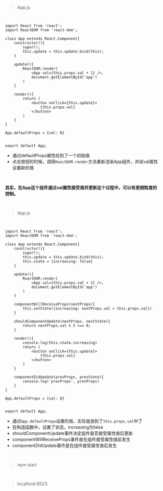 <br>

> App.js

<br>

	import React from 'react';
	import ReactDOM from 'react-dom';
	
	class App extends React.Component{
	    constructor(){
	        super();
	        this.update = this.update.bind(this);
	    }
	    
	    update(){
	        ReactDOM.render(
	            <App val={this.props.val + 1} />,
	            document.getElementById('app')
	        )
	    }
	    
	    render(){
	        return (
	            <button onClick={this.update}>
	                {this.props.val}
	            </button>
	        )
	    }
	}
	
	App.defaultProps = {val: 0}
	
	
	export default App;

- 通过defaultProps属性给到了一个初始值
- 点击按钮的时候，调用`ReactDOM.render`方法重新渲染App组件，并给val属性设置新的值

<br>

**其实，在App这个组件通过val属性接受值并更新这个过程中，可以有更细粒度的控制。**

<br>

> App.js

<br>

	import React from 'react';
	import ReactDOM from 'react-dom';
	
	class App extends React.Component{
	    constructor(){
	        super();
	        this.update = this.update.bind(this);
	        this.state = {increasing: false}
	    }
	    
	    update(){
	        ReactDOM.render(
	            <App val={this.props.val + 1} />,
	            document.getElementById('app')
	        )
	    }
	    
	    componentWillReceiveProps(nextProps){
	        this.setState({increasing: nextProps.val > this.props.val})
	    }
	    
	    shouldComponentUpdate(nextProps, nextState){
	        return nextProps.val % 5 === 0;
	    }
	    
	    render(){
	        console.log(this.state.increasing)
	        return (
	            <button onClick={this.update}>
	                {this.props.val}
	            </button>
	        )
	    }
	    
	    componentDidUpdate(prevProps, prevState){
	        console.log('prevProps', prevProps)
	    }
	}
	
	App.defaultProps = {val: 0}
	
	
	export default App;

- 通过`App.defaultProps`设置的值，实际是放到了`this.props.val`中了
- 在构造函数中，设置了状态，increasing为false
- shouldComponentUpdate事件决定组件是否接受属性值后更新
- componentWillReceiveProps事件是在组件接受属性值前发生
- componentDidUpdate事件是在组件接受属性值后发生

<br>

> npm start

<br>

> localhost:8523

<br>


